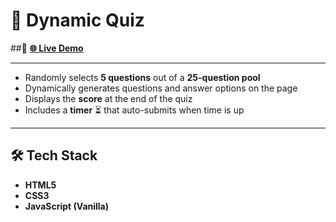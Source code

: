 # 📝 Dynamic Quiz  

   
##🔗 **[🌐 Live Demo](https://bib58.github.io/dynamic_quiz/)**  

---

- Randomly selects **5 questions** out of a **25-question pool**  
- Dynamically generates questions and answer options on the page  
- Displays the **score** at the end of the quiz  
- Includes a **timer** ⏳ that auto-submits when time is up  
---

## 🛠️ Tech Stack  
- **HTML5**  
- **CSS3**  
- **JavaScript (Vanilla)**  
